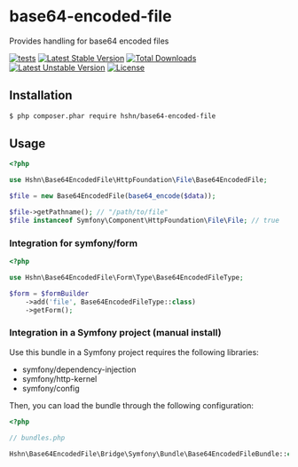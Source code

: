base64-encoded-file
===================

Provides handling for base64 encoded files

[![tests](https://github.com/hshn/base64-encoded-file/workflows/tests/badge.svg)](https://github.com/hshn/base64-encoded-file/actions)
[![Latest Stable Version](https://poser.pugx.org/hshn/base64-encoded-file/v/stable.svg)](https://packagist.org/packages/hshn/base64-encoded-file)
[![Total Downloads](https://poser.pugx.org/hshn/base64-encoded-file/downloads.svg)](https://packagist.org/packages/hshn/base64-encoded-file)
[![Latest Unstable Version](https://poser.pugx.org/hshn/base64-encoded-file/v/unstable.svg)](https://packagist.org/packages/hshn/base64-encoded-file)
[![License](https://poser.pugx.org/hshn/base64-encoded-file/license.svg)](https://packagist.org/packages/hshn/base64-encoded-file)


## Installation

```bash
$ php composer.phar require hshn/base64-encoded-file
```

## Usage

```php
<?php

use Hshn\Base64EncodedFile\HttpFoundation\File\Base64EncodedFile;

$file = new Base64EncodedFile(base64_encode($data));

$file->getPathname(); // "/path/to/file"
$file instanceof Symfony\Component\HttpFoundation\File\File; // true
```


### Integration for symfony/form

```php
<?php

use Hshn\Base64EncodedFile\Form\Type\Base64EncodedFileType;

$form = $formBuilder
    ->add('file', Base64EncodedFileType::class)
    ->getForm();
```


### Integration in a Symfony project (manual install)

Use this bundle in a Symfony project requires the following libraries:

* symfony/dependency-injection
* symfony/http-kernel
* symfony/config

Then, you can load the bundle through the following configuration:

```php
<?php

// bundles.php

Hshn\Base64EncodedFile\Bridge\Symfony\Bundle\Base64EncodedFileBundle::class => ['all' => true],
```
